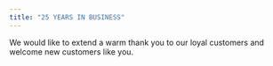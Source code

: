 ```yaml
---
title: "25 YEARS IN BUSINESS"
---
```


We would like to extend a warm thank you to our loyal customers and welcome new customers like you.
